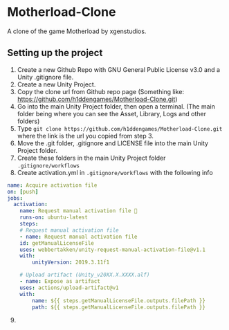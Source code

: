 # Motherload-Clone

A clone of the game Motherload by xgenstudios.

## Setting up the project

1. Create a new Github Repo with GNU General Public License v3.0 and a Unity .gitignore file.
2. Create a new Unity Project.
3. Copy the clone url from Github repo page (Something like: https://github.com/h1ddengames/Motherload-Clone.git)
4. Go into the main Unity Project folder, then open a terminal. (The main folder being where you can see the Asset, Library, Logs and other folders)
5. Type ```git clone https://github.com/h1ddengames/Motherload-Clone.git``` where the link is the url you copied from step 3.
6. Move the .git folder, .gitignore and LICENSE file into the main Unity Project folder.
7. Create these folders in the main Unity Project folder ```.gitignore/workflows```
8. Create activation.yml in ```.gitignore/workflows``` with the following info

```yml
name: Acquire activation file
on: [push]
jobs:
  activation:
    name: Request manual activation file 🔑
    runs-on: ubuntu-latest
    steps:
    # Request manual activation file
    - name: Request manual activation file
    id: getManualLicenseFile
    uses: webbertakken/unity-request-manual-activation-file@v1.1
    with:
        unityVersion: 2019.3.11f1

    # Upload artifact (Unity_v20XX.X.XXXX.alf)
    - name: Expose as artifact
    uses: actions/upload-artifact@v1
    with:
        name: ${{ steps.getManualLicenseFile.outputs.filePath }}
        path: ${{ steps.getManualLicenseFile.outputs.filePath }}
```

9. 
